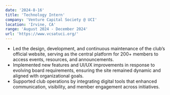 ```yaml
---
date: '2024-8-16'
title: 'Technology Intern'
company: 'Venture Capital Society @ UCI'
location: 'Irvine, CA'
range: 'August 2024 - December 2024'
url: 'https://www.vcsatuci.org/'
---
```


- Led the design, development, and continuous maintenance of the club’s official website, serving as the central platform for 200+ members to access events, resources, and announcements.
- Implemented new features and UI/UX improvements in response to evolving board requirements, ensuring the site remained dynamic and aligned with organizational goals.
- Supported club operations by integrating digital tools that enhanced communication, visibility, and member engagement across initiatives.
